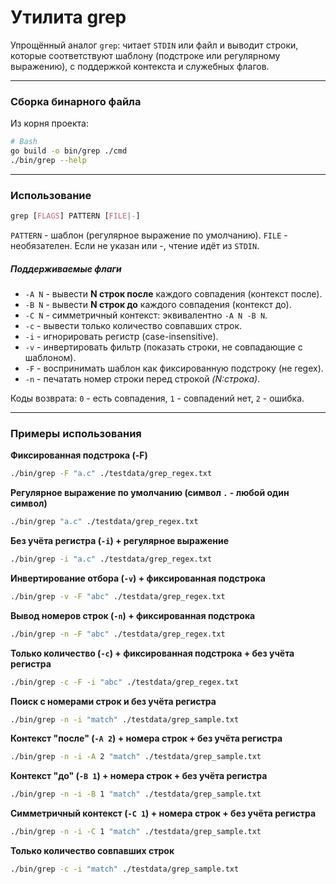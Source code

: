 # Утилита grep

Упрощённый аналог `grep`: читает `STDIN` или файл и выводит строки, которые соответствуют шаблону (подстроке или регулярному выражению), с поддержкой контекста и служебных флагов.

---

### Сборка бинарного файла

Из корня проекта:

```bash
# Bash
go build -o bin/grep ./cmd
./bin/grep --help
```
---

### Использование

```css
grep [FLAGS] PATTERN [FILE|-]
```

`PATTERN` - шаблон (регулярное выражение по умолчанию).
`FILE` - необязателен. Если не указан или -, чтение идёт из `STDIN`.

##### Поддерживаемые флаги

- `-A N` - вывести **N строк после** каждого совпадения (контекст после).
- `-B N` - вывести **N строк до** каждого совпадения (контекст до).
- `-C N` - симметричный контекст: эквивалентно `-A N -B N`.
- `-c` - вывести только количество совпавших строк.
- `-i` - игнорировать регистр (case-insensitive).
- `-v` - инвертировать фильтр (показать строки, не совпадающие с шаблоном).
- `-F` - воспринимать шаблон как фиксированную подстроку (не regex).
- `-n` - печатать номер строки перед строкой *(N:строка)*.

Коды возврата: `0` - есть совпадения, `1` - совпадений нет, `2` - ошибка.

---

### Примеры использования

**Фиксированная подстрока (-F)**

```bash
./bin/grep -F "a.c" ./testdata/grep_regex.txt
```

**Регулярное выражение по умолчанию (символ `.` - любой один символ)**

```bash
./bin/grep "a.c" ./testdata/grep_regex.txt
```

**Без учёта регистра (`-i`) + регулярное выражение**

```bash
./bin/grep -i "a.c" ./testdata/grep_regex.txt
```

**Инвертирование отбора (`-v`) + фиксированная подстрока**

```bash
./bin/grep -v -F "abc" ./testdata/grep_regex.txt
```

**Вывод номеров строк (`-n`) + фиксированная подстрока**

```bash
./bin/grep -n -F "abc" ./testdata/grep_regex.txt
```

**Только количество (`-c`) + фиксированная подстрока + без учёта регистра**

```bash
./bin/grep -c -F -i "abc" ./testdata/grep_regex.txt
```

**Поиск с номерами строк и без учёта регистра**

```bash
./bin/grep -n -i "match" ./testdata/grep_sample.txt
```

**Контекст "после" (`-A 2`) + номера строк + без учёта регистра**

```bash
./bin/grep -n -i -A 2 "match" ./testdata/grep_sample.txt
```

**Контекст "до" (`-B 1`) + номера строк + без учёта регистра**

```bash
./bin/grep -n -i -B 1 "match" ./testdata/grep_sample.txt
```

**Симметричный контекст (`-C 1`) + номера строк + без учёта регистра**

```bash
./bin/grep -n -i -C 1 "match" ./testdata/grep_sample.txt
```

**Только количество совпавших строк**

```bash
./bin/grep -c -i "match" ./testdata/grep_sample.txt
```